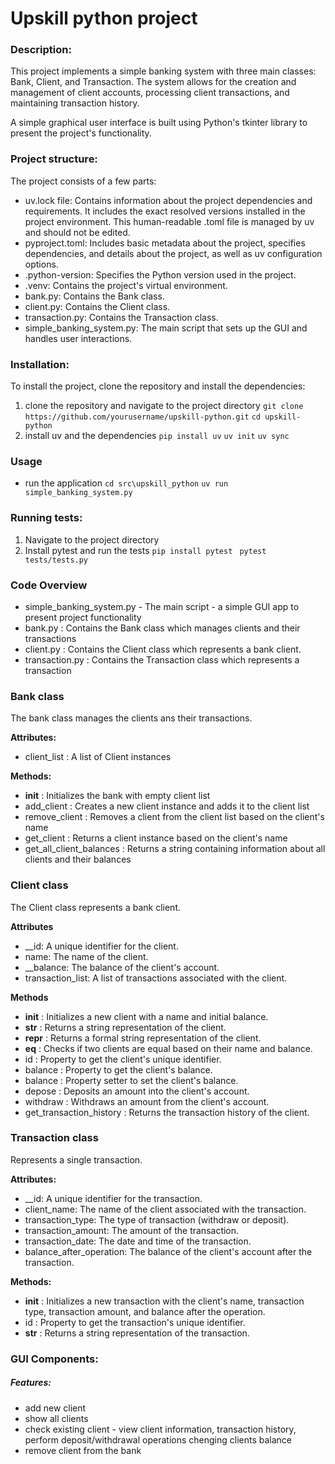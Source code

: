 # Upskill python project
### Description:
This project implements a simple banking system with three main classes: Bank, Client, and Transaction. The system allows for the creation and management of client accounts, processing client transactions, and maintaining transaction history.

A simple graphical user interface is built using Python's tkinter library to present the project's functionality.

### Project structure:
The project consists of a few parts:

 - uv.lock file: Contains information about the project dependencies and requirements. It includes the exact resolved versions installed in the project environment. This human-readable .toml file is managed by uv and should not be edited.
 - pyproject.toml: Includes basic metadata about the project, specifies dependencies, and details about the project, as well as uv configuration options.
 - .python-version: Specifies the Python version used in the project.
 - .venv: Contains the project's virtual environment.
 - bank.py: Contains the Bank class.
 - client.py: Contains the Client class.
 - transaction.py: Contains the Transaction class.
 - simple_banking_system.py: The main script that sets up the GUI and handles user interactions.

### Installation: 
To install the project, clone the repository and install the dependencies:
1. clone the repository and navigate to the project directory
    `git clone https://github.com/yourusername/upskill-python.git`
    `cd upskill-python`
2. install uv and the dependencies
    `pip install uv`
    `uv init`
    `uv sync`

### Usage
- run the application
    `cd src\upskill_python`
    `uv run simple_banking_system.py`

### Running tests:
1. Navigate to the project directory
2. Install pytest and run the tests
    `pip install pytest`
    ` pytest tests/tests.py`
 

### Code Overview
- simple_banking_system.py - The main script - a simple GUI app to present project functionality
- bank.py : Contains the Bank class which manages clients and their transactions
- client.py : Contains the Client class which represents a bank client.
- transaction.py : Contains the Transaction class which represents a transaction

### Bank class
The bank class manages the clients ans their transactions.

**Attributes:**
 - client_list : A list of Client instances

**Methods:**
 - __init__ : Initializes the bank with empty client list
 - add_client : Creates a new client instance and adds it to the client list
 - remove_client : Removes a client from the client list based on the client's name
 - get_client : Returns a client instance based on the client's name
 - get_all_client_balances : Returns a string containing information about all clients and their balances

### Client class 
The Client class represents a bank client.

**Attributes**
 - __id: A unique identifier for the client.
 - name: The name of the client.
 - __balance: The balance of the client's account.
 - transaction_list: A list of transactions associated with the client.

**Methods**
 - __init__ : Initializes a new client with a name and initial balance.
 - __str__ : Returns a string representation of the client.
 - __repr__ : Returns a formal string representation of the client.
 - __eq__ : Checks if two clients are equal based on their name and balance.
 - id : Property to get the client's unique identifier.
 - balance : Property to get the client's balance.
 - balance : Property setter to set the client's balance.
 - depose : Deposits an amount into the client's account.
 - withdraw : Withdraws an amount from the client's account.
 - get_transaction_history : Returns the transaction history of the client.

### Transaction class
Represents a single transaction.

**Attributes:**
 - __id: A unique identifier for the transaction.
 - client_name: The name of the client associated with the transaction.
 - transaction_type: The type of transaction (withdraw or deposit).
 - transaction_amount: The amount of the transaction.
 - transaction_date: The date and time of the transaction.
 - balance_after_operation: The balance of the client's account after the transaction.

**Methods:**
 - __init__ : Initializes a new transaction with the client's name, transaction type, transaction amount, and balance after the operation.
 - id : Property to get the transaction's unique identifier.
 - __str__ : Returns a string representation of the transaction.

### GUI Components: 
##### Features: 
 - add new client
 - show all clients
 - check existing client - view client information, transaction history, perform deposit/withdrawal operations chenging clients balance
 - remove client from the bank